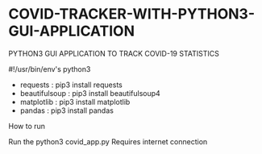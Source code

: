 # COVID-TRACKER-WITH-PYTHON3-GUI-APPLICATION
PYTHON3 GUI APPLICATION TO TRACK COVID-19 STATISTICS


#!/usr/bin/env's python3 

* requests : pip3 install requests
* beautifulsoup : pip3 install beautifulsoup4
* matplotlib : pip3 install matplotlib
* pandas : pip3 install pandas


How to run 

Run the python3 covid_app.py 
Requires internet connection
